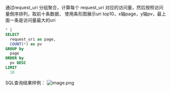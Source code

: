 通过request_uri 分组聚合，计算每个 request_uri 对应的访问量，然后按照访问量倒序排列，取前十条数据， 使用条形图展示uri top10，x轴page，y轴pv，最上面一条是访问量最大的uri
```sql
* |
SELECT
  request_uri as page,
  COUNT(*) as pv
GROUP by
  page
ORDER by
  pv DESC
LIMIT
  10
```
SQL查询结果样例：
![image.png](/img/src/sqldemo/tomcat中请求数前十的uri展示/e178ce268c303b677074e3212468a09821e167e338d5e9e9e668d185aeb6b84b.png)

